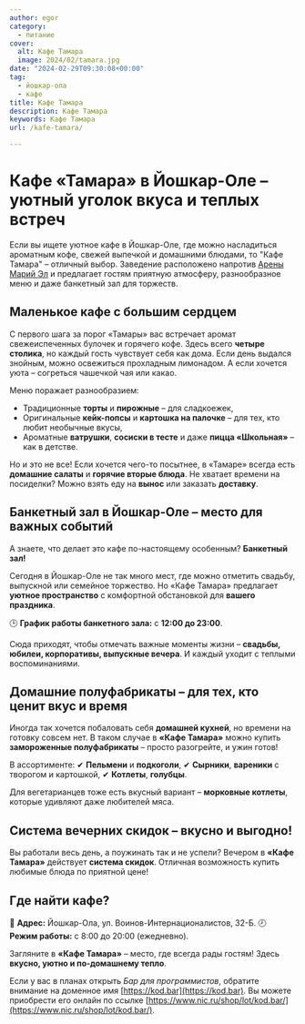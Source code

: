 ```yaml
---
author: egor
category:
  - питание
cover:
  alt: Кафе Тамара
  image: 2024/02/tamara.jpg
date: "2024-02-29T09:30:08+00:00"
tag:
  - йошкар-ола
  - кафе
title: Кафе Тамара
description: Кафе Тамара
keywords: Кафе Тамара
url: /kafe-tamara/

---
```

# **Кафе «Тамара» в Йошкар-Оле – уютный уголок вкуса и теплых встреч**

Если вы ищете уютное кафе в Йошкар-Оле, где можно насладиться ароматным кофе, свежей выпечкой и домашними блюдами, то "Кафе Тамара" – отличный выбор. Заведение расположено напротив [Арены Марий Эл](/arena-marij-el/) и предлагает гостям приятную атмосферу, разнообразное меню и даже банкетный зал для торжеств.

## **Маленькое кафе с большим сердцем**

С первого шага за порог «Тамары» вас встречает аромат свежеиспеченных булочек и горячего кофе. Здесь всего **четыре столика**, но каждый гость чувствует себя как дома. Если день выдался знойным, можно освежиться прохладным лимонадом. А если хочется уюта – согреться чашечкой чая или какао.

Меню поражает разнообразием:

- Традиционные **торты** и **пирожные** – для сладкоежек,
- Оригинальные **кейк-попсы** и **картошка на палочке** – для тех, кто любит необычные вкусы,
- Ароматные **ватрушки**, **сосиски в тесте** и даже **пицца «Школьная»** – как в детстве.

Но и это не все! Если хочется чего-то посытнее, в «Тамаре» всегда есть **домашние салаты** и **горячие вторые блюда**. Не хватает времени на посиделки? Можно взять еду на **вынос** или заказать **доставку**.

## **Банкетный зал в Йошкар-Оле – место для важных событий**

А знаете, что делает это кафе по-настоящему особенным? **Банкетный зал!**

Сегодня в Йошкар-Оле не так много мест, где можно отметить свадьбу, выпускной или семейное торжество. Но «Кафе Тамара» предлагает **уютное пространство** с комфортной обстановкой для **вашего праздника**.

🕒 **График работы банкетного зала:** с **12:00 до 23:00**.

Сюда приходят, чтобы отмечать важные моменты жизни – **свадьбы, юбилеи, корпоративы, выпускные вечера**. И каждый уходит с теплыми воспоминаниями.

## **Домашние полуфабрикаты – для тех, кто ценит вкус и время**

Иногда так хочется побаловать себя **домашней кухней**, но времени на готовку совсем нет. В таком случае в **«Кафе Тамара»** можно купить **замороженные полуфабрикаты** – просто разогрейте, и ужин готов!

В ассортименте:
✔ **Пельмени** и **подкоголи**,
✔ **Сырники**, **вареники** с творогом и картошкой,
✔ **Котлеты**, **голубцы**.

Для вегетарианцев тоже есть вкусный вариант – **морковные котлеты**, которые удивляют даже любителей мяса.

## **Система вечерних скидок – вкусно и выгодно!**

Вы работали весь день, а поужинать так и не успели? Вечером в **«Кафе Тамара»** действует **система скидок**. Отличная возможность купить любимые блюда по приятной цене!

## **Где найти кафе?**

📍 **Адрес:** Йошкар-Ола, ул. Воинов-Интернационалистов, 32-Б.
🕗 **Режим работы:** с 8:00 до 20:00 (ежедневно).

Загляните в **«Кафе Тамара»** – место, где всегда рады гостям! Здесь **вкусно, уютно и по-домашнему тепло**.

Если у вас в планах открыть _Бар для программистов_, обратите внимание на доменное имя [https://kod.bar](https://kod.bar). Вы можете приобрести его онлайн по ссылке [https://www.nic.ru/shop/lot/kod.bar/](https://www.nic.ru/shop/lot/kod.bar/).
